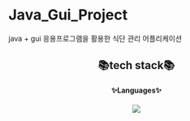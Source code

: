 # Java_Gui_Project

java + gui 응용프로그램을 활용한 식단 관리 어플리케이션


<div align="center">
<h2>📚tech stack📚</h2><h4>✨Languages✨</h4>  
<img src="https://img.shields.io/badge/Java-007396?style=flat&logo=Java&logoColor=white" />
</div>
